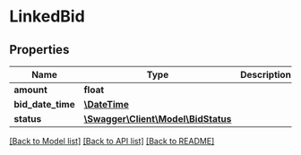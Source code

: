 # LinkedBid

## Properties
Name | Type | Description | Notes
------------ | ------------- | ------------- | -------------
**amount** | **float** |  | [optional] 
**bid_date_time** | [**\DateTime**](\DateTime.md) |  | [optional] 
**status** | [**\Swagger\Client\Model\BidStatus**](BidStatus.md) |  | [optional] 

[[Back to Model list]](../README.md#documentation-for-models) [[Back to API list]](../README.md#documentation-for-api-endpoints) [[Back to README]](../README.md)


